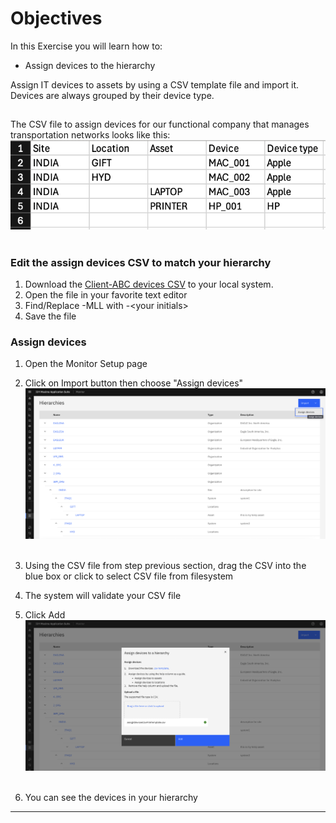 # Objectives
In this Exercise you will learn how to:

* Assign devices to the hierarchy

Assign IT devices to assets by using a CSV template file and import it. Devices are always grouped by their device type.

## 
The CSV file to assign devices for our functional company that manages transportation networks looks like this:
![IBM hierarchy](img/dev_images/2_dev.png)&nbsp;&nbsp;

### Edit the assign devices CSV to match your hierarchy
1. Download the [Client-ABC devices CSV](https://github.ibm.com/Watson-IoT/eam-hpu-lab/blob/main/csv-files/monitor_hierarchy/Client-ABC-devices.csv) to your local system.
2. Open the file in your favorite text editor
3. Find/Replace -MLL with -<your initials\>
4. Save the file

### Assign devices

1. Open the Monitor Setup page
2. Click on Import button then choose "Assign devices"
![Assign Devices](img/dev_images/1_dev.png)&nbsp;&nbsp;
3. Using the CSV file from step previous section, drag the CSV into the blue box or click to select CSV file from filesystem
4. The system will validate your CSV file
5. Click Add
![Import and Validate CSV](img/dev_images/3_dev.png)&nbsp;&nbsp;

6. You can see the devices in your hierarchy

---



